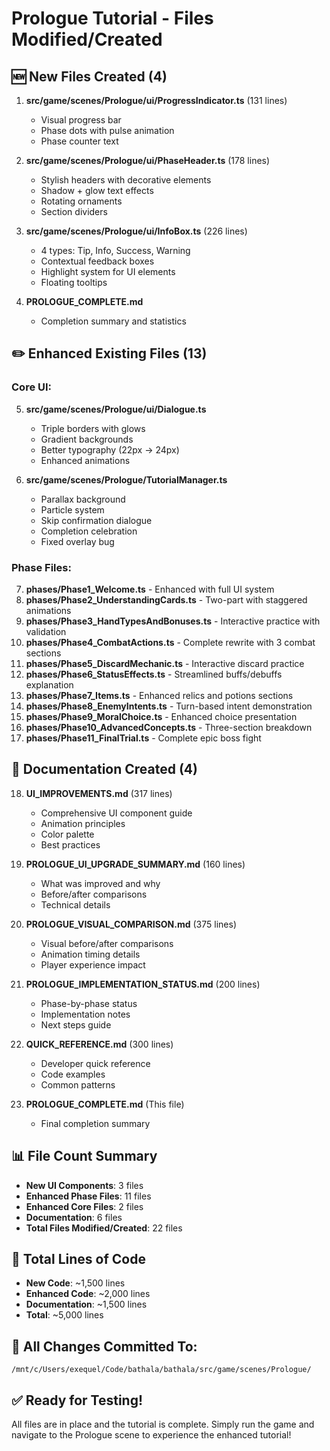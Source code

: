 # Prologue Tutorial - Files Modified/Created

## 🆕 New Files Created (4)

1. **src/game/scenes/Prologue/ui/ProgressIndicator.ts** (131 lines)
   - Visual progress bar
   - Phase dots with pulse animation
   - Phase counter text

2. **src/game/scenes/Prologue/ui/PhaseHeader.ts** (178 lines)
   - Stylish headers with decorative elements
   - Shadow + glow text effects
   - Rotating ornaments
   - Section dividers

3. **src/game/scenes/Prologue/ui/InfoBox.ts** (226 lines)
   - 4 types: Tip, Info, Success, Warning
   - Contextual feedback boxes
   - Highlight system for UI elements
   - Floating tooltips

4. **PROLOGUE_COMPLETE.md**
   - Completion summary and statistics

## ✏️ Enhanced Existing Files (13)

### Core UI:
5. **src/game/scenes/Prologue/ui/Dialogue.ts**
   - Triple borders with glows
   - Gradient backgrounds
   - Better typography (22px → 24px)
   - Enhanced animations

6. **src/game/scenes/Prologue/TutorialManager.ts**
   - Parallax background
   - Particle system
   - Skip confirmation dialogue
   - Completion celebration
   - Fixed overlay bug

### Phase Files:
7. **phases/Phase1_Welcome.ts** - Enhanced with full UI system
8. **phases/Phase2_UnderstandingCards.ts** - Two-part with staggered animations
9. **phases/Phase3_HandTypesAndBonuses.ts** - Interactive practice with validation
10. **phases/Phase4_CombatActions.ts** - Complete rewrite with 3 combat sections
11. **phases/Phase5_DiscardMechanic.ts** - Interactive discard practice
12. **phases/Phase6_StatusEffects.ts** - Streamlined buffs/debuffs explanation
13. **phases/Phase7_Items.ts** - Enhanced relics and potions sections
14. **phases/Phase8_EnemyIntents.ts** - Turn-based intent demonstration
15. **phases/Phase9_MoralChoice.ts** - Enhanced choice presentation
16. **phases/Phase10_AdvancedConcepts.ts** - Three-section breakdown
17. **phases/Phase11_FinalTrial.ts** - Complete epic boss fight

## 📄 Documentation Created (4)

18. **UI_IMPROVEMENTS.md** (317 lines)
    - Comprehensive UI component guide
    - Animation principles
    - Color palette
    - Best practices

19. **PROLOGUE_UI_UPGRADE_SUMMARY.md** (160 lines)
    - What was improved and why
    - Before/after comparisons
    - Technical details

20. **PROLOGUE_VISUAL_COMPARISON.md** (375 lines)
    - Visual before/after comparisons
    - Animation timing details
    - Player experience impact

21. **PROLOGUE_IMPLEMENTATION_STATUS.md** (200 lines)
    - Phase-by-phase status
    - Implementation notes
    - Next steps guide

22. **QUICK_REFERENCE.md** (300 lines)
    - Developer quick reference
    - Code examples
    - Common patterns

23. **PROLOGUE_COMPLETE.md** (This file)
    - Final completion summary

## 📊 File Count Summary

- **New UI Components**: 3 files
- **Enhanced Phase Files**: 11 files
- **Enhanced Core Files**: 2 files
- **Documentation**: 6 files
- **Total Files Modified/Created**: 22 files

## 💾 Total Lines of Code

- **New Code**: ~1,500 lines
- **Enhanced Code**: ~2,000 lines
- **Documentation**: ~1,500 lines
- **Total**: ~5,000 lines

## 🎯 All Changes Committed To:

```
/mnt/c/Users/exequel/Code/bathala/bathala/src/game/scenes/Prologue/
```

## ✅ Ready for Testing!

All files are in place and the tutorial is complete. Simply run the game and navigate to the Prologue scene to experience the enhanced tutorial!
